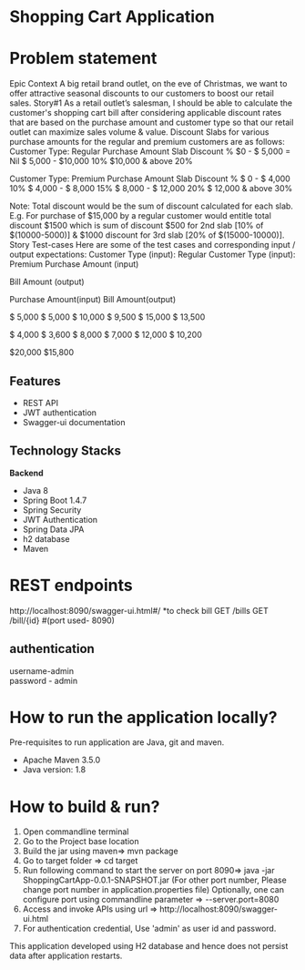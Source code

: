 # Shopping Cart Application

# Problem statement 
Epic Context
A big retail brand outlet, on the eve of Christmas, we want to offer attractive seasonal discounts to our
customers to boost our retail sales.
Story#1
As a retail outlet’s salesman, I should be able to calculate the customer's shopping cart bill after considering
applicable discount rates that are based on the purchase amount and customer type so that our retail outlet
can maximize sales volume & value.
Discount Slabs for various purchase amounts for the regular and premium customers are as follows:
Customer Type: Regular 
Purchase Amount Slab Discount % 
$0 - $ 5,000 = Nil 
$ 5,000 - $10,000 10% 
$10,000 & above 20% 

Customer Type: Premium
Purchase Amount Slab Discount %
$ 0 - $ 4,000 10%
$ 4,000 - $ 8,000 15%
$ 8,000 - $ 12,000 20%
$ 12,000 & above 30%

Note:
Total discount would be the sum of discount calculated for each slab.
E.g. For purchase of $15,000 by a regular customer would entitle total discount $1500 which is sum of
discount $500 for 2nd slab [10% of $(10000-5000)] & $1000 discount for 3rd slab [20% of $(15000-10000)].
Story Test-cases
Here are some of the test cases and corresponding input / output expectations:
Customer Type (input): Regular Customer Type (input): Premium
Purchase Amount
(input)

Bill Amount
(output)

Purchase Amount(input)  Bill Amount(output)


$ 5,000 $ 5,000 
$ 10,000 $ 9,500 
$ 15,000 $ 13,500 


$ 4,000 $ 3,600
$ 8,000 $ 7,000
$ 12,000 $ 10,200

$20,000 $15,800

## Features
- REST API
- JWT authentication
- Swagger-ui documentation

## Technology Stacks
**Backend**
  - Java 8
  - Spring Boot 1.4.7
  - Spring Security
  - JWT Authentication
  - Spring Data JPA
  - h2 database
  - Maven

# REST endpoints
http://localhost:8090/swagger-ui.html#/ 
*to check bill
GET /bills
GET /bill/{id}
#(port used- 8090)


## authentication
username-admin	
password - admin


# How to run the application locally?

Pre-requisites to run application are Java, git and maven.
*  Apache Maven 3.5.0 
*  Java version: 1.8

# How to build & run?
1. Open commandline terminal
2. Go to the Project base location
3. Build the jar using maven=> mvn package  
4. Go to target folder => cd target
5. Run following command to start the server on port 8090=> java -jar ShoppingCartApp-0.0.1-SNAPSHOT.jar (For other port number, Please change port number in application.properties file)
Optionally, one can configure port using commandline parameter => --server.port=8080
6. Access and invoke APIs using url => http://localhost:8090/swagger-ui.html
7. For authentication credential, Use 'admin' as user id and password.

This application developed using H2 database and hence does not persist data after application restarts. 

